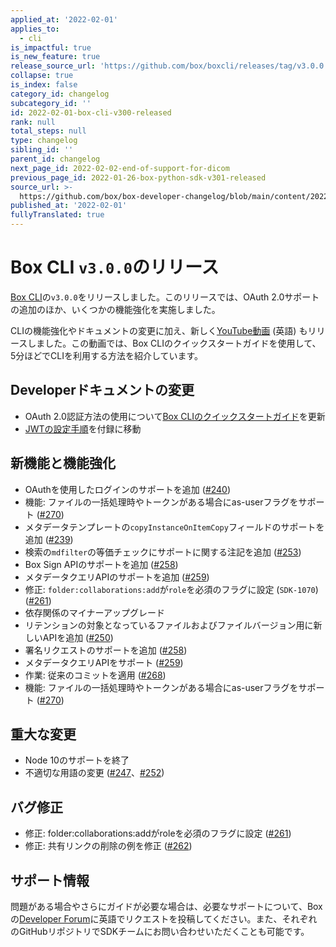 ```yaml
---
applied_at: '2022-02-01'
applies_to:
  - cli
is_impactful: true
is_new_feature: true
release_source_url: 'https://github.com/box/boxcli/releases/tag/v3.0.0'
collapse: true
is_index: false
category_id: changelog
subcategory_id: ''
id: 2022-02-01-box-cli-v300-released
rank: null
total_steps: null
type: changelog
sibling_id: ''
parent_id: changelog
next_page_id: 2022-02-02-end-of-support-for-dicom
previous_page_id: 2022-01-26-box-python-sdk-v301-released
source_url: >-
  https://github.com/box/box-developer-changelog/blob/main/content/2022/02-01-box-cli-v300-released.md
published_at: '2022-02-01'
fullyTranslated: true
---
```

# Box CLI `v3.0.0`のリリース

[Box CLI][17]の`v3.0.0`をリリースしました。このリリースでは、OAuth 2.0サポートの追加のほか、いくつかの機能強化を実施しました。

<!-- more -->

CLIの機能強化やドキュメントの変更に加え、新しく[YouTube動画][18] (英語) もリリースしました。この動画では、Box CLIのクイックスタートガイドを使用して、5分ほどでCLIを利用する方法を紹介しています。

## Developerドキュメントの変更

* OAuth 2.0認証方法の使用について[Box CLIのクイックスタートガイド][19]を更新
* [JWTの設定手順][20]を付録に移動

## 新機能と機能強化

* OAuthを使用したログインのサポートを追加 ([#240][3])
* 機能: ファイルの一括処理時やトークンがある場合にas-userフラグをサポート ([#270][4])
* メタデータテンプレートの`copyInstanceOnItemCopy`フィールドのサポートを追加 ([#239][5])
* 検索の`mdfilter`の等価チェックにサポートに関する注記を追加 ([#253][6])
* Box Sign APIのサポートを追加 ([#258][7])
* メタデータクエリAPIのサポートを追加 ([#259][8])
* 修正: `folder:collaborations:add`が`role`を必須のフラグに設定 (`SDK-1070`) ([#261][9])
* 依存関係のマイナーアップグレード
* リテンションの対象となっているファイルおよびファイルバージョン用に新しいAPIを追加 ([#250][10])
* 署名リクエストのサポートを追加 ([#258][11])
* メタデータクエリAPIをサポート ([#259][12])
* 作業: 従来のコミットを適用 ([#268][13])
* 機能: ファイルの一括処理時やトークンがある場合にas-userフラグをサポート ([#270][14])

## 重大な変更

* Node 10のサポートを終了
* 不適切な用語の変更 ([#247][1]、[#252][2])

## バグ修正

* 修正: folder:collaborations:addがroleを必須のフラグに設定 ([#261][15])
* 修正: 共有リンクの削除の例を修正 ([#262][16])

## サポート情報

問題がある場合やさらにガイドが必要な場合は、必要なサポートについて、Boxの[Developer Forum][0]に英語でリクエストを投稿してください。また、それぞれのGitHubリポジトリでSDKチームにお問い合わせいただくことも可能です。

[0]: https://support.box.com/hc/en-us/community/topics/360001932973-Platform-and-Developer-Forum

[1]: https://github.com/box/boxcli/issues/247

[2]: https://github.com/box/boxcli/issues/252

[3]: https://github.com/box/boxcli/pull/240

[4]: https://github.com/box/boxcli/pull/270

[5]: https://github.com/box/boxcli/pull/239

[6]: https://github.com/box/boxcli/pull/253

[7]: https://github.com/box/boxcli/pull/258

[8]: https://github.com/box/boxcli/pull/259

[9]: https://github.com/box/boxcli/pull/261

[10]: https://github.com/box/boxcli/issues/250

[11]: https://github.com/box/boxcli/issues/258

[12]: https://github.com/box/boxcli/issues/259

[13]: https://github.com/box/boxcli/issues/268

[14]: https://github.com/box/boxcli/issues/270

[15]: https://github.com/box/boxcli/issues/261

[16]: https://github.com/box/boxcli/issues/262

[17]: https://github.com/box/boxcli/releases

[18]: https://www.youtube.com/watch?v=whxT3Bdx3E0&list=PL0F3BD5B64D6A39F1

[19]: g://cli/quick-start

[20]: g://cli/cli-docs/jwt-cli
